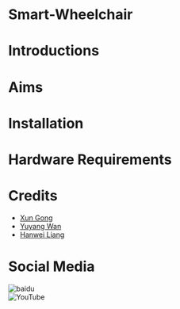 # Smart-Wheelchair 
# Introductions
# Aims
# Installation
#
#
# Hardware Requirements
# 
# Credits
* [Xun Gong](https://github.com/gongsmith)  
* [Yuyang Wan](https://github.com/jkZoidberg)  
* [Hanwei Liang](https://github.com/BrippoLiang)
# Social Media
![baidu](http://www.baidu.com/img/bdlogo.gif "百度logo")	
![YouTube](http://www.YouTube.com/img/logo.gif )	
